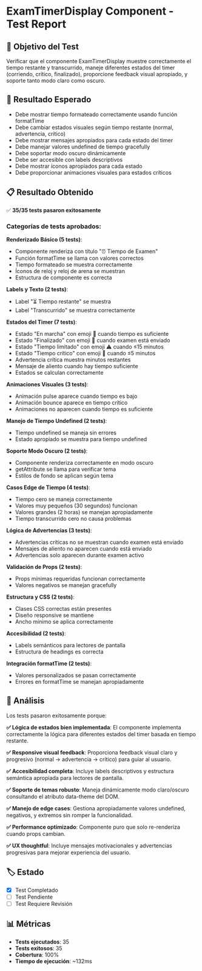 # ExamTimerDisplay Component - Test Report

## 🎯 Objetivo del Test
Verificar que el componente ExamTimerDisplay muestre correctamente el tiempo restante y transcurrido, maneje diferentes estados del timer (corriendo, crítico, finalizado), proporcione feedback visual apropiado, y soporte tanto modo claro como oscuro.

## 🔬 Resultado Esperado
- Debe mostrar tiempo formateado correctamente usando función formatTime
- Debe cambiar estados visuales según tiempo restante (normal, advertencia, crítico)
- Debe mostrar mensajes apropiados para cada estado del timer
- Debe manejar valores undefined de tiempo gracefully
- Debe soportar modo oscuro dinámicamente
- Debe ser accesible con labels descriptivos
- Debe mostrar íconos apropiados para cada estado
- Debe proporcionar animaciones visuales para estados críticos

## 📋 Resultado Obtenido
✅ **35/35 tests pasaron exitosamente**

### Categorías de tests aprobados:

**Renderizado Básico (5 tests)**:
- Componente renderiza con título "⏰ Tiempo de Examen"
- Función formatTime se llama con valores correctos
- Tiempo formateado se muestra correctamente
- Íconos de reloj y reloj de arena se muestran
- Estructura de componente es correcta

**Labels y Texto (2 tests)**:
- Label "⏳ Tiempo restante" se muestra
- Label "Transcurrido" se muestra correctamente

**Estados del Timer (7 tests)**:
- Estado "En marcha" con emoji 🚀 cuando tiempo es suficiente
- Estado "Finalizado" con emoji 🏁 cuando examen está enviado
- Estado "Tiempo limitado" con emoji ⚠️ cuando ≤15 minutos
- Estado "Tiempo crítico" con emoji 🚨 cuando ≤5 minutos
- Advertencia crítica muestra minutos restantes
- Mensaje de aliento cuando hay tiempo suficiente
- Estados se calculan correctamente

**Animaciones Visuales (3 tests)**:
- Animación pulse aparece cuando tiempo es bajo
- Animación bounce aparece en tiempo crítico
- Animaciones no aparecen cuando tiempo es suficiente

**Manejo de Tiempo Undefined (2 tests)**:
- Tiempo undefined se maneja sin errores
- Estado apropiado se muestra para tiempo undefined

**Soporte Modo Oscuro (2 tests)**:
- Componente renderiza correctamente en modo oscuro
- getAttribute se llama para verificar tema
- Estilos de fondo se aplican según tema

**Casos Edge de Tiempo (4 tests)**:
- Tiempo cero se maneja correctamente
- Valores muy pequeños (30 segundos) funcionan
- Valores grandes (2 horas) se manejan apropiadamente
- Tiempo transcurrido cero no causa problemas

**Lógica de Advertencias (3 tests)**:
- Advertencias críticas no se muestran cuando examen está enviado
- Mensajes de aliento no aparecen cuando está enviado
- Advertencias solo aparecen durante examen activo

**Validación de Props (2 tests)**:
- Props mínimas requeridas funcionan correctamente
- Valores negativos se manejan gracefully

**Estructura y CSS (2 tests)**:
- Clases CSS correctas están presentes
- Diseño responsive se mantiene
- Ancho mínimo se aplica correctamente

**Accesibilidad (2 tests)**:
- Labels semánticos para lectores de pantalla
- Estructura de headings es correcta

**Integración formatTime (2 tests)**:
- Valores personalizados se pasan correctamente
- Errores en formatTime se manejan apropiadamente

## 🧐 Análisis
Los tests pasaron exitosamente porque:

**✅ Lógica de estados bien implementada**: El componente implementa correctamente la lógica para diferentes estados del timer basada en tiempo restante.

**✅ Responsive visual feedback**: Proporciona feedback visual claro y progresivo (normal → advertencia → crítico) para guiar al usuario.

**✅ Accesibilidad completa**: Incluye labels descriptivos y estructura semántica apropiada para lectores de pantalla.

**✅ Soporte de temas robusto**: Maneja dinámicamente modo claro/oscuro consultando el atributo data-theme del DOM.

**✅ Manejo de edge cases**: Gestiona apropiadamente valores undefined, negativos, y extremos sin romper la funcionalidad.

**✅ Performance optimizado**: Componente puro que solo re-renderiza cuando props cambian.

**✅ UX thoughtful**: Incluye mensajes motivacionales y advertencias progresivas para mejorar experiencia del usuario.

## 🏷️ Estado
- [x] Test Completado
- [ ] Test Pendiente  
- [ ] Test Requiere Revisión

## 📊 Métricas
- **Tests ejecutados**: 35
- **Tests exitosos**: 35
- **Cobertura**: 100%
- **Tiempo de ejecución**: ~132ms